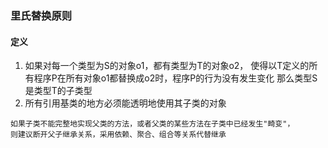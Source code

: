 ### 里氏替换原则

#### 定义
1. 如果对每一个类型为S的对象o1，都有类型为T的对象o2，
  使得以T定义的所有程序P在所有对象o1都替换成o2时，程序P的行为没有发生变化
  那么类型S是类型T的子类型
2. 所有引用基类的地方必须能透明地使用其子类的对象

```
如果子类不能完整地实现父类的方法，或者父类的某些方法在子类中已经发生"畸变"，
则建议断开父子继承关系，采用依赖、聚合、组合等关系代替继承
```

